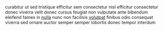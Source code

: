 curabitur ut sed tristique efficitur sem consectetur nisl efficitur consectetur
donec viverra velit donec cursus feugiat non vulputate ante bibendum eleifend
fames in [nulla](generated_webpages/rhoncus5.md) nunc non facilisis
[volutpat](generated_webpages/sagittis1.md) finibus odio consequat viverra sed
ornare auctor semper semper lobortis donec tempor interdum